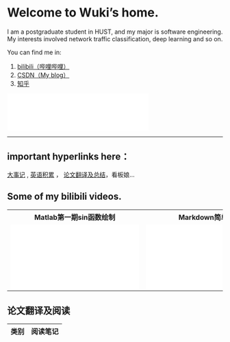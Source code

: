 # Welcome to Wuki’s home.
I am a postgraduate student in HUST, and my major is software engineering. My interests involved network traffic classification, deep learning and so on.  
  
You can find me in:  
1. [bilibili（哔哩哔哩）](https://space.bilibili.com/101135753)
2. [CSDN（My blog）](https://blog.csdn.net/csdnliwenqi)
3. [知乎](https://www.zhihu.com/people/waknmo)
<html><iframe frameborder="no" border="0" marginwidth="0" marginheight="0" width=330 height=86 src="//music.163.com/outchain/player?type=2&id=1368934278&auto=1&height=66"></iframe></html>

---
## important hyperlinks here：  
[大事记](./news)  ,   [英语积累](./english)  ， [论文翻译及总结](./paper)，看板娘...

## Some of my bilibili videos.  

<table>
    <tr>
        <th>Matlab第一期sin函数绘制</th>
        <th>Markdown简单入门</th>
        <th>看机器人啦</th>
    </tr>
    <tr>
        <td><iframe src="//player.bilibili.com/player.html?aid=65065460&bvid=BV1j4411r7ie&cid=112933209&page=1" scrolling="no" border="0" frameborder="no" framespacing="0" allowfullscreen="true"> </iframe></td>
        <td><iframe src="//player.bilibili.com/player.html?aid=795597097&bvid=BV1oC4y1W7TM&cid=188078397&page=1" scrolling="no" border="0" frameborder="no" framespacing="0" allowfullscreen="true"> </iframe></td>
        <td><iframe src="//player.bilibili.com/player.html?aid=64455516&bvid=BV1M4411Z7Pa&cid=111905216&page=1" scrolling="no" border="0" frameborder="no" framespacing="0" allowfullscreen="true"> </iframe></td>
    </tr>
</table>
 

## 论文翻译及阅读
|类别|阅读笔记|
|---|---|


